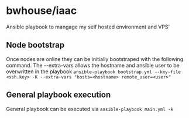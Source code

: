 # bwhouse/iaac

Ansible playbook to mangage my self hosted environment and VPS'

## Node bootstrap
Once nodes are online they can be initially bootstraped with the following command. The --extra-vars allows the hostname and ansible user to be overwritten in the playbook
`ansible-playbook bootstrap.yml --key-file <ssh.key> -K --extra-vars "hosts=<hostname> remote_user=<user>"`

## General playbook execution
General playbook can be executed via 
`ansible-playbook main.yml -k`

